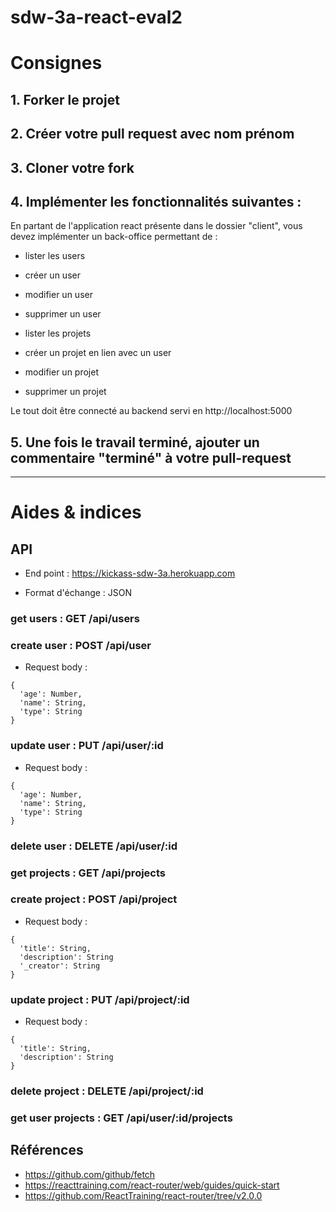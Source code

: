 # sdw-3a-react-eval2

# Consignes

## 1. Forker le projet

## 2. Créer votre pull request avec nom prénom

## 3. Cloner votre fork

## 4. Implémenter les fonctionnalités suivantes :

En partant de l'application react présente dans le dossier "client", vous devez implémenter un back-office permettant de :

* lister les users
* créer un user
* modifier un user
* supprimer un user

* lister les projets
* créer un projet en lien avec un user
* modifier un projet
* supprimer un projet

Le tout doit être connecté au backend servi en http://localhost:5000

## 5. Une fois le travail terminé, ajouter un commentaire "terminé" à  votre pull-request

------

# Aides & indices

## API

* End point : https://kickass-sdw-3a.herokuapp.com

* Format d'échange : JSON

### get users : GET /api/users

### create user : POST /api/user

* Request body : 

``` 
{
  'age': Number,
  'name': String,
  'type': String 
}
``` 

### update user : PUT /api/user/:id

* Request body : 

``` 
{
  'age': Number,
  'name': String,
  'type': String 
}
``` 

### delete user : DELETE /api/user/:id

### get projects : GET /api/projects

### create project : POST /api/project

* Request body : 

``` 
{
  'title': String,
  'description': String
  '_creator': String
}
``` 

### update project : PUT /api/project/:id

* Request body : 

``` 
{
  'title': String,
  'description': String 
}
``` 

### delete project : DELETE /api/project/:id

### get user projects : GET /api/user/:id/projects

## Références

* https://github.com/github/fetch
* https://reacttraining.com/react-router/web/guides/quick-start
* https://github.com/ReactTraining/react-router/tree/v2.0.0




